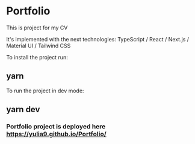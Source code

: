 # Portfolio 
This is project for my CV


It's implemented with the next technologies: TypeScript / React / Next.js / Material UI / Tailwind CSS

To install the project run:
## yarn

To run the project in dev mode:
## yarn dev


### Portfolio project is deployed here https://yulia9.github.io/Portfolio/
